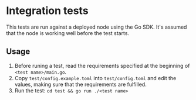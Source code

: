 # Integration tests

This tests are run against a deployed node using the Go SDK. It's assumed that the node is working well before the test starts.

## Usage

1. Before runing a test, read the requirements specified at the beginning of `<test name>/main.go`.
2. Copy `test/config.example.toml` into `test/config.toml` and edit the values, making sure that the requirements are fulfilled.
3. Run the test: `cd test && go run ./<test name>`
